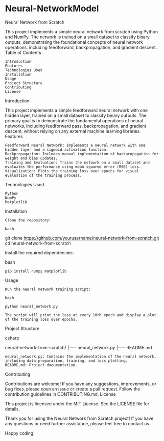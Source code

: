 # Neural-NetworkModel
Neural Network from Scratch

This project implements a simple neural network from scratch using Python and NumPy. The network is trained on a small dataset to classify binary outputs, demonstrating the foundational concepts of neural network operations, including feedforward, backpropagation, and gradient descent.
Table of Contents

    Introduction
    Features
    Technologies Used
    Installation
    Usage
    Project Structure
    Contributing
    License

Introduction

This project implements a simple feedforward neural network with one hidden layer, trained on a small dataset to classify binary outputs. The primary goal is to demonstrate the fundamental operations of neural networks, including feedforward pass, backpropagation, and gradient descent, without relying on any external machine learning libraries.
Features

    Feedforward Neural Network: Implements a neural network with one hidden layer and a sigmoid activation function.
    Backpropagation: Includes manual implementation of backpropagation for weight and bias updates.
    Training and Evaluation: Trains the network on a small dataset and evaluates the performance using mean squared error (MSE) loss.
    Visualization: Plots the training loss over epochs for visual evaluation of the training process.

Technologies Used

    Python
    NumPy
    Matplotlib

Installation

    Clone the repository:

    bash

git clone https://github.com/yourusername/neural-network-from-scratch.git
cd neural-network-from-scratch

Install the required dependencies:

bash

    pip install numpy matplotlib

Usage

    Run the neural network training script:

    bash

    python neural_network.py

    The script will print the loss at every 10th epoch and display a plot of the training loss over epochs.

Project Structure

csharp

neural-network-from-scratch/
├── neural_network.py
├── README.md

    neural_network.py: Contains the implementation of the neural network, including data preparation, training, and loss plotting.
    README.md: Project documentation.

Contributing

Contributions are welcome! If you have any suggestions, improvements, or bug fixes, please open an issue or create a pull request. Follow the contribution guidelines in CONTRIBUTING.md.
License

This project is licensed under the MIT License. See the LICENSE file for details.

Thank you for using the Neural Network from Scratch project! If you have any questions or need further assistance, please feel free to contact us.

Happy coding!
